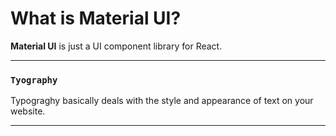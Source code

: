 # What is Material UI?

**Material UI** is just a UI component library for React.

---

### `Tyography`

Typograghy basically deals with the style and appearance of text on your website.

---
